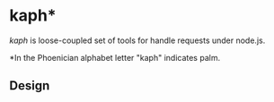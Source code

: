 # kaph*

*kaph* is loose-coupled set of tools for handle requests under node.js.

*In the Phoenician alphabet letter "kaph" indicates palm.

## Design

